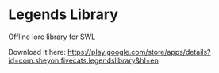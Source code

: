 # Legends Library
Offline lore library for SWL

Download it here:
https://play.google.com/store/apps/details?id=com.sheyon.fivecats.legendslibrary&hl=en
